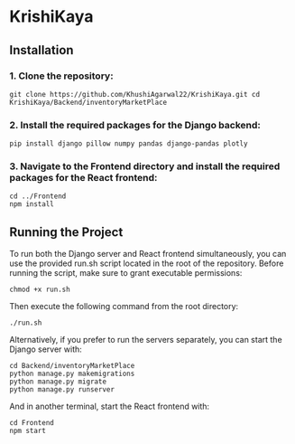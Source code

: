# KrishiKaya

## Installation

### 1. Clone the repository:
```
git clone https://github.com/KhushiAgarwal22/KrishiKaya.git cd KrishiKaya/Backend/inventoryMarketPlace
```
### 2. Install the required packages for the Django backend:
```
pip install django pillow numpy pandas django-pandas plotly
```
### 3. Navigate to the Frontend directory and install the required packages for the React frontend:
```
cd ../Frontend
npm install
```
## Running the Project
To run both the Django server and React frontend simultaneously, you can use the provided run.sh script located in the root of the repository. Before running the script, make sure to grant executable permissions:
```
chmod +x run.sh
```
Then execute the following command from the root directory:
```
./run.sh
```
Alternatively, if you prefer to run the servers separately, you can start the Django server with:
```
cd Backend/inventoryMarketPlace
python manage.py makemigrations
python manage.py migrate
python manage.py runserver
```
And in another terminal, start the React frontend with:
```
cd Frontend
npm start
```
